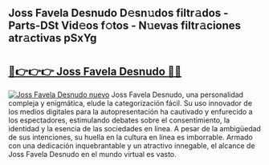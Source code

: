 ## Joss Favela Desnudo D𝚎sn𝚞dos filtr𝚊dos - Parts-DSt Vid𝚎os f𝚘tos - N𝚞evas filtr𝚊ciones atr𝚊ctivas pSxYg

# <h2><a href="http://mbanwle.tromn.icu/?c=Joss+Favela+Desnudo">🔗👉👉👉 Joss Favela Desnudo 🔗🔗</a></h2>

[![Joss Favela Desnudo nuevo](https://i.imgur.com/pEAQMta.gif)](http://mbanwle.tromn.icu/?c=Joss+Favela+Desnudo)
Joss Favela Desnudo, una personalidad compleja y enigmática, elude la categorización fácil. Su uso innovador de los medios digitales para la autopresentación ha cautivado y enfurecido a los espectadores, estimulando debates sobre el consentimiento, la identidad y la esencia de las sociedades en línea. A pesar de la ambigüedad de sus intenciones, su huella en la cultura en línea es imborrable. Armado con una dedicación inquebrantable y un atractivo innegable, el alcance de Joss Favela Desnudo en el mundo virtual es vasto.
